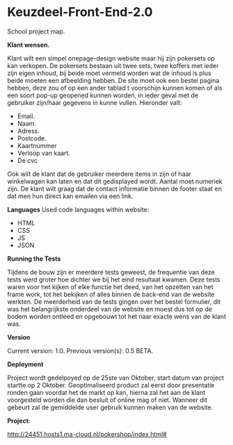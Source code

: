 # Keuzdeel-Front-End-2.0
School project map.

**Klant wensen.**

Klant wilt een simpel onepage-design website maar hij zijn pokersets op kan verkopen.
De pokersets bestaan uit twee sets, twee koffers met ieder zijn eigen inhoud, bij beide moet vermeld worden wat de inhoud is plus beide moeten een afbeelding hebben. De site moet ook een bestel pagina hebben, deze zou of op een ander tablad t voorschijn kunnen komen of als een soort pop-up geopened kunnen worden, in ieder geval met de gebruiker zijn/haar gegevens in kunne vullen. Hieronder valt:

- Email.
- Naam.
- Adress.
- Postcode.
- Kaartnummer
- Verloop van kaart.
- De cvc

Ook wilt de klant dat de gebruiker meerdere items in zijn of haar winkelwagen kan laten en dat dit gedisplayed wordt. Aantal moet numeriek zijn.
De klant wilt graag dat de contact informatie binnen de footer staat en dat men hun direct kan emailen via een link.

**Languages**
Used code languages within website:

- HTML
- CSS
- JS
- JSON

**Running the Tests**

Tijdens de bouw zijn er meerdere tests geweest, de frequentie van deze tests werd groter hoe dichter we bij het eind resultaat kwamen. Deze tests waren voor het kijken of elke functie het deed, van het opzetten van het frame work, tot het bekijken of alles binnen de back-end van de website werkten.
De meerderheid van de tests gingen over het bestel formulier, dit was het belangrijkste onderdeel van de website en moest dus tot op de bodem worden ontleed en opgebouwt tot het naar exacte wens van de klant was.

**Version**

Current version: 1.0.
Previous version(s): 0.5 BETA.

**Deployment**

Project wordt gedelpoyed op de 25ste van Oktober, start datum van project startte op 2 Oktober.
Geoptimaliseerd product zal eerst door presentatie ronden gaan voordat het de markt op kan, hierna zal het aan de klant voorgesteld worden die dan besluit of online mag of niet. Wanneer dit gebeurt zal de gemiddelde user gebruik kunnen maken van de website. 

**Project**: 

http://24451.hosts1.ma-cloud.nl/pokershop/index.html#
